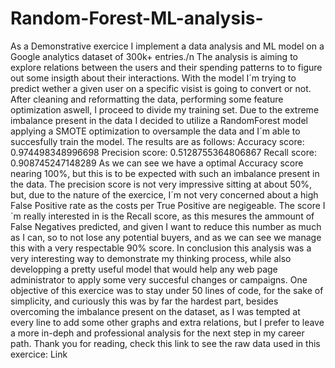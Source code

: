 # Random-Forest-ML-analysis-
As a Demonstrative exercice I implement a data analysis and ML model on a Google analytics dataset of 300k+ entries./n
The analysis is aiming to explore relations between the users and their spending patterns to to figure out some insigth about their interactions.
With the model I´m trying to predict wether a given user on a specific visist is going to convert or not. 
After cleaning and reformatting the data, performing some feature optimization aswell, I proceed to divide my training set. 
Due to the extreme imbalance present in the data I decided to utilize a RandomForest model applying a SMOTE optimization to oversample the data and I´m able to succesfully train the model.
The results are as follows: 
Accuracy score: 0.974498348996698
Precision score: 0.5128755364806867
Recall score: 0.908745247148289
As we can see we have a optimal Accuracy score nearing 100%, but this is to be expected with such an imbalance present in the data. The precision score is not very impressive sitting at about 50%, but, due to the nature of the exercice, I´m not very concerned about a high False Positive rate as the costs per True Positive are negigeable. The score I´m really interested in is the Recall score, as this mesures the ammount of False Negatives predicted, and given I want to reduce this number as much as I can, so to not lose any potential buyers, and as we can see we manage this with a very respectable 90% score.
In conclusion this analysis was a very interesting way to demonstrate my thinking process, while also developping a pretty useful model that would help any web page administrator to apply some very succesful changes or campaigns.
One objective of this exercice was to stay under 50 lines of code, for the sake of simplicity, and curiously this was by far the hardest part, besides overcoming the imbalance present on the dataset, as I was tempted at every line to add some other graphs and extra relations, but I prefer to leave a more    in-deph and professional analysis for the next step in my career path.
Thank you for reading, check this link to see the raw data used in this exercice: Link
